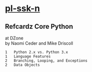 # [pl-ssk-n](README.md)


## Refcardz Core Python
at DZone  
by Naomi Ceder and Mike Driscoll

```
1   Python 2.x vs. Python 3.x
1   Language Features
2   Branching, Looping, and Exceptions
2   Data Objects

```

